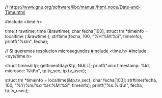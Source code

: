 // https://www.gnu.org/software/libc/manual/html_node/Date-and-Time.html

#include <time.h>

time_t rawtime;
time (&rawtime);
char fecha[100];
struct tm *timeinfo = localtime ( &rawtime );
strftime(fecha, 100, "%H:%M:%S", timeinfo);
printf("%s\n", fecha);


// Si queremos resolucion microsegundos
#include <time.h>
#include <sys/time.h>

struct timeval tp;
gettimeofday(&tp, NULL);
printf("unix timestamp: %ld, microsec: %ld\n", tp.tv_sec, tp.tv_usec);

struct tm *timeinfo = localtime(&tp.tv_sec);
char fecha[100];
strftime(fecha, 100, "%Y/%m/%d %H:%M:%S", timeinfo);
printf("%s.%ld\n", fecha, tp.tv_usec);

